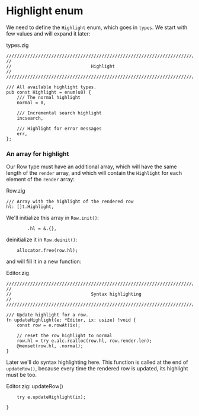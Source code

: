 # Highlight enum

We need to define the `Highlight` enum, which goes in `types`. We start with
few values and will expand it later:

<div class="code-title">types.zig</div>

```zig
///////////////////////////////////////////////////////////////////////////////
//
//                              Highlight
//
///////////////////////////////////////////////////////////////////////////////

/// All available highlight types.
pub const Highlight = enum(u8) {
    /// The normal highlight
    normal = 0,

    /// Incremental search highlight
    incsearch,

    /// Highlight for error messages
    err,
};
```

### An array for highlight

Our Row type must have an additional array, which will have the same length
of the `render` array, and which will contain the `Highlight` for each
element of the `render` array:

<div class="code-title">Row.zig</div>

```zig
/// Array with the highlight of the rendered row
hl: []t.Highlight,
```

We'll initialize this array in `Row.init()`:

```zig
        .hl = &.{},
```

deinitialize it in `Row.deinit()`:

```zig
    allocator.free(row.hl);
```

and will fill it in a new function:

<div class="code-title">Editor.zig</div>

```zig
///////////////////////////////////////////////////////////////////////////////
//
//                              Syntax highlighting
//
///////////////////////////////////////////////////////////////////////////////

/// Update highlight for a row.
fn updateHighlight(e: *Editor, ix: usize) !void {
    const row = e.rowAt(ix);

    // reset the row highlight to normal
    row.hl = try e.alc.realloc(row.hl, row.render.len);
    @memset(row.hl, .normal);
}
```

Later we'll do syntax highlighting here. This function is called at the end of
`updateRow()`, because every time the rendered row is updated, its highlight
must be too.

<div class="code-title">Editor.zig: updateRow()</div>
<div class="code-diff-added-top">

```zig
    try e.updateHighlight(ix);
```
</div>

    }
